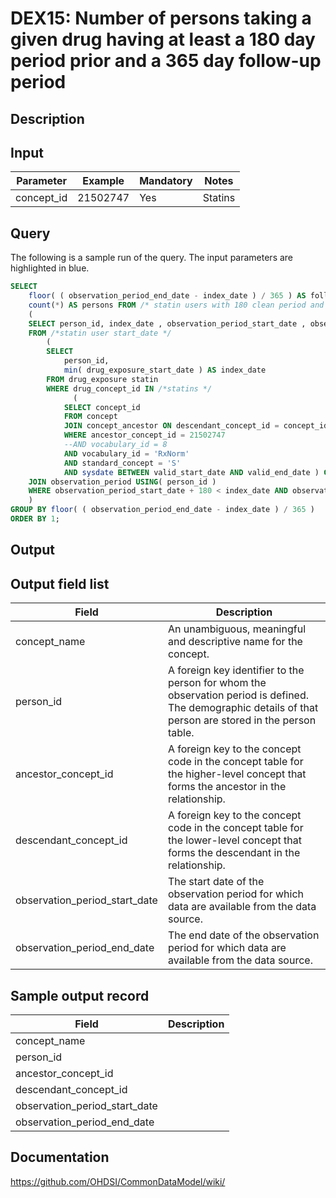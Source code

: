 <!---
Group:drug exposure
Name:DEX15 Number of persons taking a given drug having at least a 180 day period prior and a 365 day follow-up period
Author:Patrick Ryan
CDM Version: 5.0
-->

# DEX15: Number of persons taking a given drug having at least a 180 day period prior and a 365 day follow-up period

## Description
## Input

|  Parameter |  Example |  Mandatory |  Notes |
| --- | --- | --- | --- |
| concept_id | 21502747 | Yes | Statins |

## Query
The following is a sample run of the query. The input parameters are highlighted in  blue.

```sql
SELECT
    floor( ( observation_period_end_date - index_date ) / 365 ) AS follow_up_years, 
    count(*) AS persons FROM /* statin users with 180 clean period and at least 1 year follow up period */ 
    ( 
    SELECT person_id, index_date , observation_period_start_date , observation_period_end_date 
    FROM /*statin user start_date */ 
        ( 
        SELECT 
            person_id, 
            min( drug_exposure_start_date ) AS index_date 
        FROM drug_exposure statin 
        WHERE drug_concept_id IN /*statins */ 
              ( 
            SELECT concept_id 
            FROM concept 
            JOIN concept_ancestor ON descendant_concept_id = concept_id 
            WHERE ancestor_concept_id = 21502747 
            --AND vocabulary_id = 8 
            AND vocabulary_id = 'RxNorm'
            AND standard_concept = 'S' 
            AND sysdate BETWEEN valid_start_date AND valid_end_date ) GROUP BY person_id ) 
    JOIN observation_period USING( person_id ) 
    WHERE observation_period_start_date + 180 < index_date AND observation_period_end_date > index_date + 365
    ) 
GROUP BY floor( ( observation_period_end_date - index_date ) / 365 ) 
ORDER BY 1; 
```

## Output

## Output field list

|  Field |  Description |
| --- | --- | 
| concept_name | An unambiguous, meaningful and descriptive name for the concept. |
| person_id | A foreign key identifier to the person for whom the observation period is defined. The demographic details of that person are stored in the person table. |
| ancestor_concept_id | A foreign key to the concept code in the concept table for the higher-level concept that forms the ancestor in the relationship. |
| descendant_concept_id | A foreign key to the concept code in the concept table for the lower-level concept that forms the descendant in the relationship. |
| observation_period_start_date | The start date of the observation period for which data are available from the data source. |
| observation_period_end_date | The end date of the observation period for which data are available from the data source. |

## Sample output record

|  Field |  Description |
| --- | --- | 
| concept_name |   |
| person_id |   |
| ancestor_concept_id |   |
| descendant_concept_id |   |
| observation_period_start_date |   |
| observation_period_end_date |   |

## Documentation
https://github.com/OHDSI/CommonDataModel/wiki/
